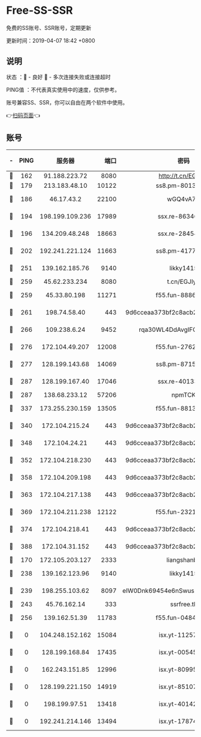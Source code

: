 # Free-SS-SSR

免费的SS账号、SSR账号，定期更新

更新时间：2019-04-07 18:42 +0800

## 说明

状态     ：🙂 - 良好 🙁 - 多次连接失败或连接超时

PING值   ：不代表真实使用中的速度，仅供参考。

账号兼容SS、SSR，你可以自由在两个软件中使用。

👉[扫码页面](https://liesauer.github.io/Free-SS-SSR/)👈

## 账号

|-|PING|服务器|端口|密码|加密方式|区域|
|:----:|:----:|:-----:|-----:|:----:|:----:|:----:|
|🙂|162|91.188.223.72|8080|http://t.cn/EGJIyrl|rc4-md5|RU|
|🙂|179|213.183.48.10|10122|ss8.pm-80138879|rc4-md5|RU|
|🙂|186|46.17.43.2|22100|wGQ4vA7D|aes-256-gcm|RU|
|🙂|194|198.199.109.236|17989|ssx.re-86346346|aes-256-cfb|US|
|🙂|196|134.209.48.248|18663|ssx.re-28454131|aes-256-cfb|US|
|🙂|202|192.241.221.124|11663|ss8.pm-41772299|aes-256-cfb|US|
|🙂|251|139.162.185.76|9140|likky1415|aes-256-cfb|DE|
|🙂|259|45.62.233.234|8080|t.cn/EGJIyrl|rc4-md5|CA|
|🙂|259|45.33.80.198|11271|f55.fun-88868016|aes-256-cfb|US|
|🙂|261|198.74.58.40|443|9d6cceaa373bf2c8acb22e60b6a58be6|aes-256-cfb|US|
|🙂|266|109.238.6.24|9452|rqa30WL4DdAvgIFG6Fs3znzTa|aes-256-cfb|FR|
|🙂|276|172.104.49.207|12008|f55.fun-27622022|aes-256-cfb|SG|
|🙂|277|128.199.143.68|14069|ss8.pm-87154822|aes-256-cfb|SG|
|🙂|287|128.199.167.40|17046|ssx.re-40133185|aes-256-cfb|SG|
|🙂|287|138.68.233.12|57206|npmTCK|rc4-md5|US|
|🙂|337|173.255.230.159|13505|f55.fun-88132244|aes-256-cfb|US|
|🙂|340|172.104.215.24|443|9d6cceaa373bf2c8acb22e60b6a58be6|aes-256-cfb|US|
|🙂|348|172.104.24.21|443|9d6cceaa373bf2c8acb22e60b6a58be6|aes-256-cfb|US|
|🙂|352|172.104.218.230|443|9d6cceaa373bf2c8acb22e60b6a58be6|aes-256-cfb|US|
|🙂|358|172.104.209.198|443|9d6cceaa373bf2c8acb22e60b6a58be6|aes-256-cfb|US|
|🙂|363|172.104.217.138|443|9d6cceaa373bf2c8acb22e60b6a58be6|aes-256-cfb|US|
|🙂|369|172.104.211.238|12122|f55.fun-23214357|aes-256-cfb|US|
|🙂|374|172.104.218.41|443|9d6cceaa373bf2c8acb22e60b6a58be6|aes-256-cfb|US|
|🙂|388|172.104.31.152|443|9d6cceaa373bf2c8acb22e60b6a58be6|aes-256-cfb|US|
|🙂|170|172.105.203.127|2333|liangshanbo|chacha20|JP|
|🙂|238|139.162.123.96|9140|likky1415|aes-256-cfb|JP|
|🙂|239|198.255.103.62|8097|eIW0Dnk69454e6nSwuspv9DmS201tQ0D|aes-256-cfb|US|
|🙂|243|45.76.162.14|333|ssrfree.tk|rc4|SG|
|🙂|256|139.162.51.39|11783|f55.fun-04843983|aes-256-cfb|SG|
|🙁|0|104.248.152.162|15084|isx.yt-11257150|aes-256-cfb|SG|
|🙁|0|128.199.168.84|17435|isx.yt-00545215|aes-256-cfb|SG|
|🙁|0|162.243.151.85|12996|isx.yt-80995578|aes-256-cfb|US|
|🙁|0|128.199.221.150|14919|isx.yt-85107538|aes-256-cfb|SG|
|🙁|0|198.199.97.51|13418|isx.yt-40142272|aes-256-cfb|US|
|🙁|0|192.241.214.146|13494|isx.yt-17874005|aes-256-cfb|US|
